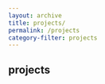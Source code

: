 ```yaml
---
layout: archive
title: projects/
permalink: /projects
category-filter: projects
---
```

## projects

